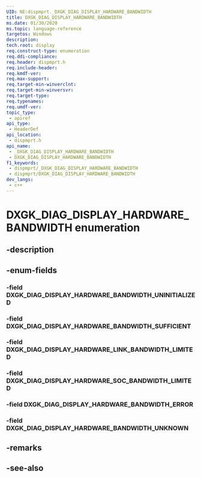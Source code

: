 ```yaml
---
UID: NE:dispmprt._DXGK_DIAG_DISPLAY_HARDWARE_BANDWIDTH
title: DXGK_DIAG_DISPLAY_HARDWARE_BANDWIDTH
ms.date: 01/30/2020
ms.topic: language-reference
targetos: Windows
description: 
tech.root: display
req.construct-type: enumeration
req.ddi-compliance: 
req.header: dispmprt.h
req.include-header: 
req.kmdf-ver: 
req.max-support: 
req.target-min-winverclnt: 
req.target-min-winversvr: 
req.target-type: 
req.typenames: 
req.umdf-ver: 
topic_type:
 - apiref
api_type:
 - HeaderDef
api_location:
 - dispmprt.h
api_name:
 - _DXGK_DIAG_DISPLAY_HARDWARE_BANDWIDTH
 - DXGK_DIAG_DISPLAY_HARDWARE_BANDWIDTH
f1_keywords:
 - dispmprt/_DXGK_DIAG_DISPLAY_HARDWARE_BANDWIDTH
 - dispmprt/DXGK_DIAG_DISPLAY_HARDWARE_BANDWIDTH
dev_langs:
 - c++
---
```


# DXGK_DIAG_DISPLAY_HARDWARE_BANDWIDTH enumeration

## -description

## -enum-fields

### -field DXGK_DIAG_DISPLAY_HARDWARE_BANDWIDTH_UNINITIALIZED

### -field DXGK_DIAG_DISPLAY_HARDWARE_BANDWIDTH_SUFFICIENT

### -field DXGK_DIAG_DISPLAY_HARDWARE_LINK_BANDWIDTH_LIMITED

### -field DXGK_DIAG_DISPLAY_HARDWARE_SOC_BANDWIDTH_LIMITED

### -field DXGK_DIAG_DISPLAY_HARDWARE_BANDWIDTH_ERROR

### -field DXGK_DIAG_DISPLAY_HARDWARE_BANDWIDTH_UNKNOWN

## -remarks

## -see-also

